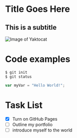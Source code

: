 # Title Goes Here
## This is a subtitle
![Image of Yaktocat](https://octodex.github.com/images/yaktocat.png)
# Code examples
```
$ git init
$ git status
```

``` javascript
var myVar = "Hello World!";
```
# Task List

- [x] Turn on GitHub Pages
- [ ] Outline my portfolio
- [ ] introduce myself to the world
